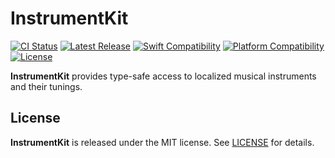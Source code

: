 # InstrumentKit

[![CI Status](https://github.com/bdrelling/InstrumentKit/actions/workflows/tests.yml/badge.svg)](https://github.com/bdrelling/InstrumentKit/actions/workflows/tests.yml)
[![Latest Release](https://img.shields.io/github/v/tag/bdrelling/InstrumentKit?color=blue&label=latest)](https://github.com/bdrelling/InstrumentKit/releases)
[![Swift Compatibility](https://img.shields.io/endpoint?url=https%3A%2F%2Fswiftpackageindex.com%2Fapi%2Fpackages%2Fbdrelling%2FInstrumentKit%2Fbadge%3Ftype%3Dswift-versions)](https://swiftpackageindex.com/bdrelling/InstrumentKit)
[![Platform Compatibility](https://img.shields.io/endpoint?url=https%3A%2F%2Fswiftpackageindex.com%2Fapi%2Fpackages%2Fbdrelling%2FInstrumentKit%2Fbadge%3Ftype%3Dplatforms)](https://swiftpackageindex.com/bdrelling/InstrumentKit)
[![License](https://img.shields.io/github/license/bdrelling/InstrumentKit)](https://github.com/bdrelling/InstrumentKit/blob/main/LICENSE)

**InstrumentKit** provides type-safe access to localized musical instruments and their tunings.

## License

**InstrumentKit** is released under the MIT license. See [LICENSE](/LICENSE) for details.
